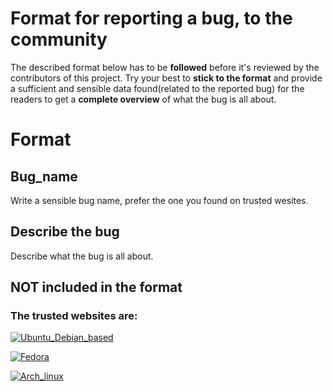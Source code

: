 # Format for reporting a bug, to the community

The described format below has to be **followed** before it's reviewed by the contributors of this project.
Try your best to **stick to the format** and provide a sufficient and sensible data found(related to the reported bug) for the readers to get a **complete overview** of what the bug is all about.

# Format
## Bug_name
Write a sensible bug name, prefer the one you found on trusted wesites. 

## Describe the bug
Describe what the bug is all about.


## NOT included in the format
### The trusted websites are:

  [![Ubuntu_Debian_based](https://img.shields.io/badge/-Ask_Ubuntu.com-brown)](https://askubuntu.com/)
  
  [![Fedora](https://img.shields.io/badge/-Bugzilla.Redhat.com-blue)](https://bugzilla.redhat.com/)
  
  [![Arch_linux](https://img.shields.io/badge/-Arch_linux.org-violet)](https://wiki.archlinux.org/)
